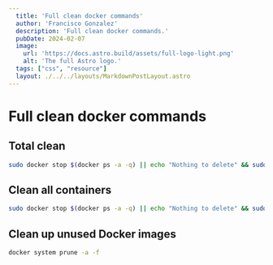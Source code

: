 ```yaml
---
  title: 'Full clean docker commands'
  author: 'Francisco Gonzalez'
  description: 'Full clean docker commands.'
  pubDate: 2024-02-07
  image:
    url: 'https://docs.astro.build/assets/full-logo-light.png'
    alt: 'The full Astro logo.'
  tags: ["css", "resource"]
  layout: ./../../layouts/MarkdownPostLayout.astro
---
```


# Full clean docker commands

## Total clean

```bash
sudo docker stop $(docker ps -a -q) || echo "Nothing to delete" && sudo docker rm $(docker ps -a -q) || echo "Nothing to delete" && docker ps -a && docker rmi $(docker images -a -q) || echo "Nothing to delete" && docker volume rm $(docker volume ls -q) || echo "Nothing to delete" && docker system prune -a
```

## Clean all containers

```bash
sudo docker stop $(docker ps -a -q) || echo "Nothing to delete" && sudo docker rm $(docker ps -a -q) || echo "Nothing to delete" && docker ps -a
```

## Clean up unused Docker images
```bash
docker system prune -a -f
```